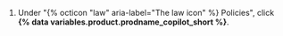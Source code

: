 1. Under "{% octicon "law" aria-label="The law icon" %} Policies", click **{% data variables.product.prodname_copilot_short %}**.